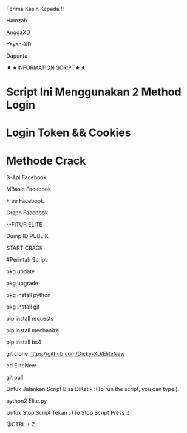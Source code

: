 
Terima Kasih Kepada !!

Hamzah

AnggaXD

Yayan-XD

Dapunta

★★INFORMATION SCRIPT★★

# Script Ini Menggunakan 2 Method Login


# Login Token && Cookies


# Methode Crack

B-Api Facebook

MBasic Facebook

Free Facebook

Graph Facebook


--FITUR ELITE

Dump ID PUBLIK

START CRACK


#Perintah Script

pkg update

pkg upgrade

pkg install python

pkg install git

pip install requests

pip install mechanize

pip install bs4

git clone https://github.com/Dicky-XD/EliteNew

cd EliteNew

git pull

Untuk Jalankan Script Bisa DiKetik :(To run the script, you can type:)

python2 Elite.py


Untuk Stop Script Tekan : (To Stop Script Press :)


@CTRL + Z


